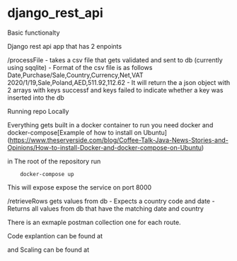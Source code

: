 # django_rest_api

Basic functionalty 

Django rest api app that has 2 enpoints

/processFile - takes a csv file that gets validated and sent to db (currently using sqqlite)
    - Format of the csv file is as follows 
        Date,Purchase/Sale,Country,Currency,Net,VAT
        2020/1/19,Sale,Poland,AED,511.92,112.62
    - It will return the a json object with 2 arrays with keys successf and keys failed to indicate whether a key was inserted into the db

Running repo Locally

Everything gets built in a docker container to run you need docker and docker-compose[Example of how to install on Ubuntu] (https://www.theserverside.com/blog/Coffee-Talk-Java-News-Stories-and-Opinions/How-to-install-Docker-and-docker-compose-on-Ubuntu)

in The root of the repository run 

```
    docker-compose up
```
This will expose expose the service on port 8000


/retrieveRows gets values from db
    - Expects a country code and date 
    - Returns all values from db that have the matching date and country
    
  There is an exmaple postman collection one for each route.
  
  Code explantion can be found at
  
  and Scaling can be found at


